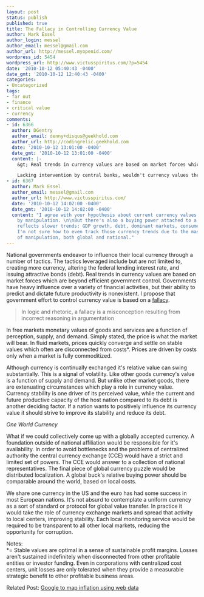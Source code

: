 ```yaml
---
layout: post
status: publish
published: true
title: The Fallacy in Controlling Currency Value
author: Mark Essel
author_login: messel
author_email: messel@gmail.com
author_url: http://messel.myopenid.com/
wordpress_id: 5454
wordpress_url: http://www.victusspiritus.com/?p=5454
date: '2010-10-12 05:40:43 -0400'
date_gmt: '2010-10-12 12:40:43 -0400'
categories:
- Uncategorized
tags:
- far out
- finance
- critical value
- currency
comments:
- id: 6366
  author: DGentry
  author_email: denny+disqus@geekhold.com
  author_url: http://codingrelic.geekhold.com
  date: '2010-10-12 13:01:00 -0400'
  date_gmt: '2010-10-12 13:01:00 -0400'
  content: |-
    &gt; Real trends in currency values are based on market forces which are beyond efficient government control.

    Lacking intervention by central banks, wouldn't currency values then be dictated entirely by which mark currency traders next decide to attack? I suspect the currency markets do not function as a real market, but rather as one dominated by manipulation (and central banks are not the only manipulators).
- id: 6367
  author: Mark Essel
  author_email: messel@gmail.com
  author_url: http://www.victusspiritus.com/
  date: '2010-10-12 14:02:00 -0400'
  date_gmt: '2010-10-12 14:02:00 -0400'
  content: "I agree with your hypothesis about current currency values controlled
    by manipulation. \n\nBut there's also a buying power attached to a dollar that
    reflects slower trends: GDP growth, debt, dominant markets, consumer buying power.
    I'm not sure how to even track those currency trends due to the masking influence
    of manipulation, both global and national."
---
```

<p>National governments endeavor to influence their local currency through a number of tactics. The tactics leveraged include but are not limited to, creating more currency, altering the federal lending interest rate, and issuing attractive bonds (debt). Real trends in currency values are based on market forces which are beyond efficient government control. Governments have heavy influence over a variety of financial activities, but their ability to predict and dictate future productivity is nonexistent. I propose that government effort to control currency value is based on a <a href="http://en.wikipedia.org/wiki/Fallacy">fallacy</a>.</p>
<blockquote><p>In logic and rhetoric, a fallacy is a misconception resulting from incorrect reasoning in argumentation</p></blockquote>
<p>In free markets monetary values of goods and services are a function of perception, supply, and demand. Simply stated, the price is what the market will bear. In fluid markets, prices quickly converge and settle on stable values which often are disconnected from costs*. Prices are driven by costs only when a market is fully commoditized.</p>
<p>Although currency is continually exchanged it's relative value can swing substantially. This is a signal of volatility. Like other goods currency's value is a function of supply and demand. But unlike other market goods, there are extenuating circumstances which play a role in currency value. Currency stability is one driver of its perceived value, while the current and future productive capacity of the host nation compared to its debt is another deciding factor. If a nation wants to positively influence its currency value it should strive to improve its stability and reduce its debt.</p>
<p><em>One World Currency</em></p>
<p>What if we could collectively come up with a globally accepted currency. A foundation outside of national affiliation would be responsible for it's availability. In order to avoid bottlenecks and the problems of centralized authority the central currency exchange (CCE) would have a strict and limited set of powers. The CCE would answer to a collection of national representatives. The final piece of global currency puzzle would be distributed localization. A global buck's relative buying power should be comparable around the world, based on local costs.</p>
<p>We share one currency in the US and the euro has had some success in most European nations. It's not absurd to contemplate a uniform currency as a sort of standard or protocol for global value transfer. In practice it would take the role of currency exchange markets and spread that activity to local centers, improving stability. Each local monitoring service would be required to be transparent to all other local markets, reducing the opportunity for corruption.</p>
<p>Notes:<br />
*= Stable values are optimal in a sense of sustainable profit margins. Losses aren't sustained indefinitely when disconnected from other profitable entities or investor funding. Even in corporations with centralized cost centers, unit losses are only tolerated when they provide a measurable strategic benefit to other profitable business areas.</p>
<p>Related Post: <a href="http://www.ft.com/cms/s/2/deeb985e-d55f-11df-8e86-00144feabdc0.html">Google to map inflation using web data</a></p>
